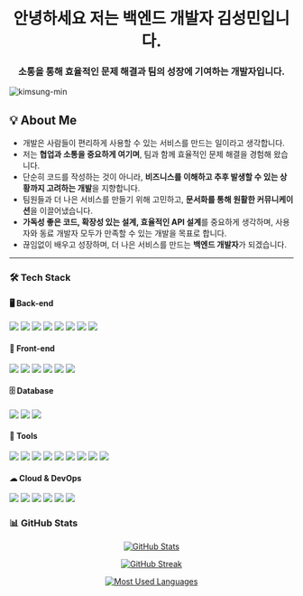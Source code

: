 <h1 align="center">안녕하세요 저는 백엔드 개발자 김성민입니다.</h1>
<h3 align="center">소통을 통해 효율적인 문제 해결과 팀의 성장에 기여하는 개발자입니다.</h3>

<p align="left"> 
  <img src="https://komarev.com/ghpvc/?username=kimsung-min&label=Profile%20views&color=0e75b6&style=flat" alt="kimsung-min" />
</p>

## 💡 About Me

- 개발은 사람들이 편리하게 사용할 수 있는 서비스를 만드는 일이라고 생각합니다.  
- 저는 **협업과 소통을 중요하게 여기며**, 팀과 함께 효율적인 문제 해결을 경험해 왔습니다.  
- 단순히 코드를 작성하는 것이 아니라, **비즈니스를 이해하고 추후 발생할 수 있는 상황까지 고려하는 개발**을 지향합니다.  
- 팀원들과 더 나은 서비스를 만들기 위해 고민하고, **문서화를 통해 원활한 커뮤니케이션**을 이끌어냈습니다.  
- **가독성 좋은 코드, 확장성 있는 설계, 효율적인 API 설계**를 중요하게 생각하며, 사용자와 동료 개발자 모두가 만족할 수 있는 개발을 목표로 합니다.  
- 끊임없이 배우고 성장하며, 더 나은 서비스를 만드는 **백엔드 개발자**가 되겠습니다.

---

### 🛠 Tech Stack  


#### 🖥 Back-end  
<p>
  <img src="https://img.shields.io/badge/Java-007396?style=for-the-badge&logo=openjdk&logoColor=white"/>
  <img src="https://img.shields.io/badge/Python-3776AB?style=for-the-badge&logo=python&logoColor=white"/>
  <img src="https://img.shields.io/badge/Spring-6DB33F?style=for-the-badge&logo=spring&logoColor=white"/>
  <img src="https://img.shields.io/badge/SpringBoot-6DB33F?style=for-the-badge&logo=springboot&logoColor=white"/>
  <img src="https://img.shields.io/badge/MyBatis-4479A1?style=for-the-badge&logoColor=white"/>
  <img src="https://img.shields.io/badge/JPA-6DB33F?style=for-the-badge&logoColor=white"/>
  <img src="https://img.shields.io/badge/FastAPI-009688?style=for-the-badge&logo=fastapi&logoColor=white"/>
  <img src="https://img.shields.io/badge/RESTful API-000000?style=for-the-badge&logo=postman&logoColor=white"/>
</p>

#### 🎨 Front-end  
<p>
  <img src="https://img.shields.io/badge/HTML5-E34F26?style=for-the-badge&logo=html5&logoColor=white"/>
  <img src="https://img.shields.io/badge/CSS3-1572B6?style=for-the-badge&logo=css3&logoColor=white"/>
  <img src="https://img.shields.io/badge/JavaScript-F7DF1E?style=for-the-badge&logo=javascript&logoColor=black"/>
  <img src="https://img.shields.io/badge/React-61DAFB?style=for-the-badge&logo=react&logoColor=black"/>
  <img src="https://img.shields.io/badge/JSP-007396?style=for-the-badge&logoColor=white"/>
  <img src="https://img.shields.io/badge/JSTL-007396?style=for-the-badge&logoColor=white"/>
</p>

#### 🗄 Database  
<p>
  <img src="https://img.shields.io/badge/PostgreSQL-336791?style=for-the-badge&logo=postgresql&logoColor=white"/>
  <img src="https://img.shields.io/badge/MySQL-4479A1?style=for-the-badge&logo=mysql&logoColor=white"/>
  <img src="https://img.shields.io/badge/Oracle-F80000?style=for-the-badge&logo=oracle&logoColor=white"/>
</p>

#### 🔧 Tools  
<p>
  <img src="https://img.shields.io/badge/Eclipse-2C2255?style=for-the-badge&logo=eclipse&logoColor=white"/>
  <img src="https://img.shields.io/badge/IntelliJ-000000?style=for-the-badge&logo=intellijidea&logoColor=white"/>
  <img src="https://img.shields.io/badge/VSCode-007ACC?style=for-the-badge&logo=visualstudiocode&logoColor=white"/>
  <img src="https://img.shields.io/badge/Git-F05032?style=for-the-badge&logo=git&logoColor=white"/>
  <img src="https://img.shields.io/badge/SVN-809CC9?style=for-the-badge&logo=subversion&logoColor=white"/>
  <img src="https://img.shields.io/badge/Github-181717?style=for-the-badge&logo=github&logoColor=white"/>
  <img src="https://img.shields.io/badge/Notion-000000?style=for-the-badge&logo=notion&logoColor=white"/>
  <img src="https://img.shields.io/badge/Slack-4A154B?style=for-the-badge&logo=slack&logoColor=white"/>
  <img src="https://img.shields.io/badge/DBeaver-372923?style=for-the-badge&logoColor=white"/>
</p>

#### ☁ Cloud & DevOps  
<p>
  <img src="https://img.shields.io/badge/AWS-232F3E?style=for-the-badge&logo=amazonaws&logoColor=white"/>
  <img src="https://img.shields.io/badge/Docker-2496ED?style=for-the-badge&logo=docker&logoColor=white"/>
  <img src="https://img.shields.io/badge/Tomcat-F8DC75?style=for-the-badge&logo=apachetomcat&logoColor=black"/>
  <img src="https://img.shields.io/badge/JBoss-E10098?style=for-the-badge&logo=wildfly&logoColor=white"/>
  <img src="https://img.shields.io/badge/Rocky Linux-10B981?style=for-the-badge&logo=linux&logoColor=white"/>
  <img src="https://img.shields.io/badge/MobaXterm-0066FF?style=for-the-badge&logoColor=white"/>
</p>

### 📊 GitHub Stats  

<p align="center">
  <a href="https://github.com/kimsung-min">
    <img src="https://github-readme-stats.vercel.app/api?username=kimsung-min&show_icons=true&theme=radical" alt="GitHub Stats" />
  </a>
</p>

<p align="center">
  <a href="https://github.com/kimsung-min">
    <img src="https://github-readme-streak-stats.herokuapp.com/?user=kimsung-min&theme=radical" alt="GitHub Streak" />
  </a>
</p>

<p align="center">
  <a href="https://github.com/kimsung-min">
    <img src="https://github-readme-stats.vercel.app/api/top-langs/?username=kimsung-min&layout=compact&theme=radical" alt="Most Used Languages" />
  </a>
</p>
